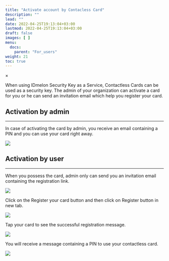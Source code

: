```yaml
---
title: "Activate account by Contacless Card"
description: ""
lead: ""
date: 2022-04-25T19:13:04+03:00
lastmod: 2022-04-25T19:13:04+03:00
draft: false
images: [ ]
menu:
  docs:
    parent: "For_users"
weight: 21
toc: true
---
```


<div id="_modal" class="modal">
  <span class="close">&times;</span>
  <img class="modal-content" id="img01">
</div>

When using IDmelon Security Key as a Service, Contactless Cards can be used as a security key. The admin of your
organization can activate a card for you or he can send an invitation email which help you register your card.

## Activation by admin

* * *

In case of activating the card by admin, you receive an email containing a PIN and you can use your card right away.

<img src="/images/vendor/UserPanel/active_card_1.png" class="doc-img-frame">

## Activation by user

* * *

When you possess the card, admin only can send you an invitation email containing the registration link.

<img src="/images/vendor/UserPanel/active_card_2.png" class="doc-img-frame">

Click on the Register your card button and then click on Register button in new tab.

<img src="/images/vendor/UserPanel/active_card_3.png" class="doc-img-frame">

Tap your card to see the successful registration message.

<img src="/images/vendor/UserPanel/active_card_5.png" class="doc-img-frame">

You will receive a message containing a PIN to use your contactless card.

<img src="/images/vendor/UserPanel/active_card_1.png" class="doc-img-frame">
